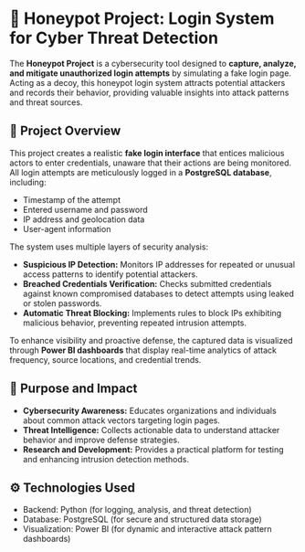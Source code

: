 # 🔐 Honeypot Project: Login System for Cyber Threat Detection

The **Honeypot Project** is a cybersecurity tool designed to **capture, analyze, and mitigate unauthorized login attempts** by simulating a fake login page. Acting as a decoy, this honeypot login system attracts potential attackers and records their behavior, providing valuable insights into attack patterns and threat sources.

## 🚀 Project Overview

This project creates a realistic **fake login interface** that entices malicious actors to enter credentials, unaware that their actions are being monitored. All login attempts are meticulously logged in a **PostgreSQL database**, including:

* Timestamp of the attempt
* Entered username and password
* IP address and geolocation data
* User-agent information

The system uses multiple layers of security analysis:

* **Suspicious IP Detection:** Monitors IP addresses for repeated or unusual access patterns to identify potential attackers.
* **Breached Credentials Verification:** Checks submitted credentials against known compromised databases to detect attempts using leaked or stolen passwords.
* **Automatic Threat Blocking:** Implements rules to block IPs exhibiting malicious behavior, preventing repeated intrusion attempts.

To enhance visibility and proactive defense, the captured data is visualized through **Power BI dashboards** that display real-time analytics of attack frequency, source locations, and credential trends.

## 🎯 Purpose and Impact

* **Cybersecurity Awareness:** Educates organizations and individuals about common attack vectors targeting login pages.
* **Threat Intelligence:** Collects actionable data to understand attacker behavior and improve defense strategies.
* **Research and Development:** Provides a practical platform for testing and enhancing intrusion detection methods.

## ⚙️ Technologies Used

* Backend: Python (for logging, analysis, and threat detection)
* Database: PostgreSQL (for secure and structured data storage)
* Visualization: Power BI (for dynamic and interactive attack pattern dashboards)
